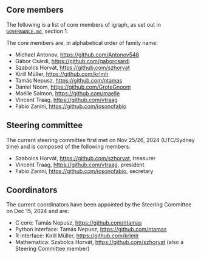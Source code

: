 ## Core members
The following is a list of core members of igraph, as set out in [`GOVERNANCE.md`](https://github.com/igraph/.github/blob/main/GOVERNANCE.md), section 1.

The core members are, in alphabetical order of family name:

- Michael Antonov, https://github.com/Antonov548
- Gábor Csárdi, https://github.com/gaborcsardi
- Szabolcs Horvát, https://github.com/szhorvat
- Kirill Müller, https://github.com/krlmlr
- Tamás Nepusz, https://github.com/ntamas
- Daniel Noom, https://github.com/GroteGnoom
- Maëlle Salmon, https://github.com/maelle
- Vincent Traag, https://github.com/vtraag
- Fabio Zanini, https://github.com/iosonofabio

## Steering committee
The current steering committee first met on Nov 25/26, 2024 (UTC/Sydney time) and is composed of the following members:

- Szabolcs Horvát, https://github.com/szhorvat, treasurer
- Vincent Traag, https://github.com/vtraag, president
- Fabio Zanini, https://github.com/iosonofabio, secretary

## Coordinators
The current coordinators have been appointed by the Steering Committee on Dec 15, 2024 and are:

- C core: Tamás Nepusz, https://github.com/ntamas
- Python interface: Tamás Nepusz, https://github.com/ntamas
- R interface: Kirill Müller, https://github.com/krlmlr
- Mathematica: Szabolcs Horvát, https://github.com/szhorvat (also a Steering Committee member)
